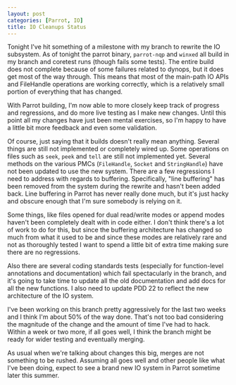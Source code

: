 ```yaml
---
layout: post
categories: [Parrot, IO]
title: IO Cleanups Status
---
```


Tonight I've hit something of a milestone with my branch to rewrite the IO
subsystem. As of tonight the parrot binary, `parrot-nqp` and `winxed` all
build in my branch and coretest runs (though fails some tests). The entire
build does not complete because of some failures related to dynops, but it
does get most of the way through. This means that most of the main-path IO
APIs and FileHandle operations are working correctly, which is a relatively
small portion of everything that has changed.

With Parrot building, I'm now able to more closely keep track of progress
and regressions, and do more live testing as I make new changes. Until this
point all my changes have just been mental exercises, so I'm happy to have
a little bit more feedback and even some validation.

Of course, just saying that it builds doesn't really mean anything. Several
things are still not implemented or completely wired up. Some operations on
files such as `seek`, `peek` and `tell` are still not implemented yet. Several
methods on the various PMCs (`FileHandle`, `Socket` and `StringHandle`) have
not been updated to use the new system. There are a few regressions I need to
address with regards to buffering. Specifically, "line buffering" has been
removed from the system during the rewrite and hasn't been added back. Line
buffering in Parrot has never really done much, but it's just hacky and
obscure enough that I'm sure somebody is relying on it.

Some things, like files opened for dual read/write modes or append modes
haven't been completely dealt with in code either. I don't think there's a lot
of work to do for this, but since the buffering architecture has changed so
much from what it used to be and since these modes are relatively rare and not
as thoroughly tested I want to spend a little bit of extra time making sure
there are no regressions.

Also there are several coding standards tests (especially for function-level
annotations and documentation) which fail spectacularly in the branch, and
it's going to take time to update all the old documentation and add docs for
all the new functions. I also need to update PDD 22 to reflect the new
architecture of the IO system.

I've been working on this branch pretty aggressively for the last two weeks
and I think I'm about 50% of the way done. That's not too bad considering the
magnitude of the change and the amount of time I've had to hack. Within a week
or two more, if all goes well, I think the branch might be ready for wider
testing and eventually merging.

As usual when we're talking about changes this big, merges are not something
to be rushed. Assuming all goes well and other people like what I've been
doing, expect to see a brand new IO system in Parrot sometime later this
summer.

